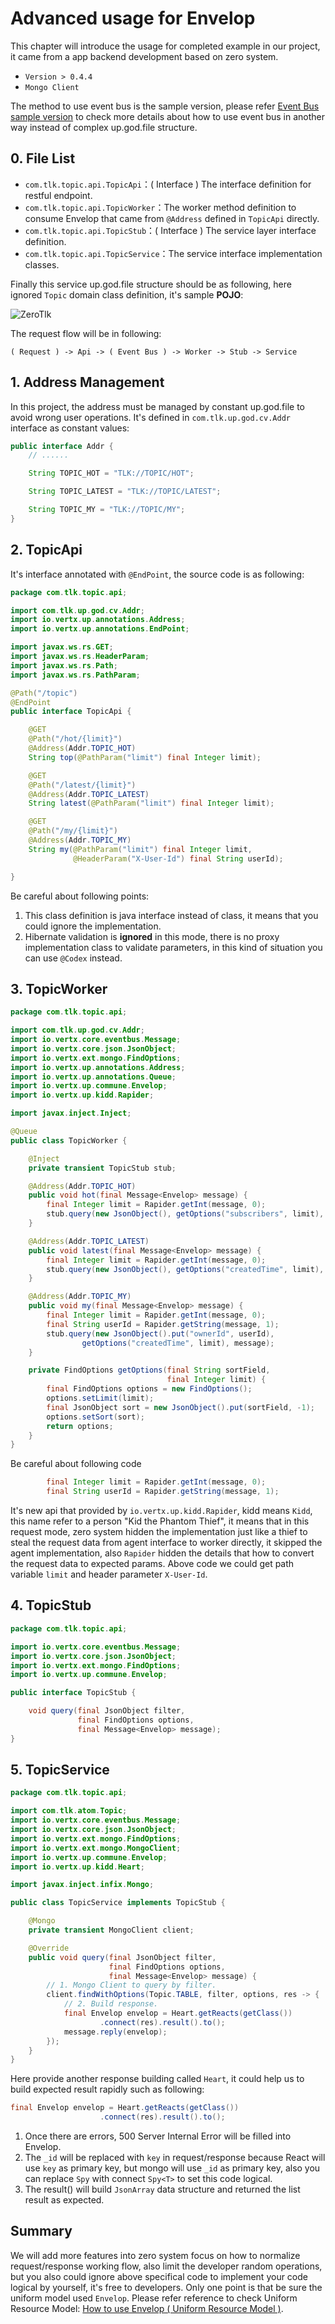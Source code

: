 # Advanced usage for Envelop

This chapter will introduce the usage for completed example in our project, it came from a app backend development based on zero system.

* `Version > 0.4.4`
* `Mongo Client`

The method to use event bus is the sample version, please refer [Event Bus sample version](doc/zero-ebs.md) to check more details about how to use event bus in another way instead of complex up.god.file structure.

## 0. File List

* `com.tlk.topic.api.TopicApi`：( Interface ) The interface definition for restful endpoint.
* `com.tlk.topic.api.TopicWorker`：The worker method definition to consume Envelop that came from `@Address` defined in `TopicApi` directly.
* `com.tlk.topic.api.TopicStub`：( Interface ) The service layer interface definition.
* `com.tlk.topic.api.TopicService`：The service interface implementation classes.

Finally this service up.god.file structure should be as following, here ignored `Topic` domain class definition, it's sample **POJO**:

![ZeroTlk](image/zero-tlk.png)

The request flow will be in following:

```
( Request ) -> Api -> ( Event Bus ) -> Worker -> Stub -> Service
```

## 1. Address Management

In this project, the address must be managed by constant up.god.file to avoid wrong user operations. It's defined in `com.tlk.up.god.cv.Addr` interface as constant values:

```java
public interface Addr {
    // ......

    String TOPIC_HOT = "TLK://TOPIC/HOT";

    String TOPIC_LATEST = "TLK://TOPIC/LATEST";

    String TOPIC_MY = "TLK://TOPIC/MY";
}
```

## 2. TopicApi

It's interface annotated with `@EndPoint`, the source code is as following:

```java
package com.tlk.topic.api;

import com.tlk.up.god.cv.Addr;
import io.vertx.up.annotations.Address;
import io.vertx.up.annotations.EndPoint;

import javax.ws.rs.GET;
import javax.ws.rs.HeaderParam;
import javax.ws.rs.Path;
import javax.ws.rs.PathParam;

@Path("/topic")
@EndPoint
public interface TopicApi {

    @GET
    @Path("/hot/{limit}")
    @Address(Addr.TOPIC_HOT)
    String top(@PathParam("limit") final Integer limit);

    @GET
    @Path("/latest/{limit}")
    @Address(Addr.TOPIC_LATEST)
    String latest(@PathParam("limit") final Integer limit);

    @GET
    @Path("/my/{limit}")
    @Address(Addr.TOPIC_MY)
    String my(@PathParam("limit") final Integer limit,
              @HeaderParam("X-User-Id") final String userId);

}
```

Be careful about following points:

1. This class definition is java interface instead of class, it means that you could ignore the implementation. 
2. Hibernate validation is **ignored** in this mode, there is no proxy implementation class to validate parameters, in this kind of situation you can use `@Codex` instead.

## 3. TopicWorker

```java
package com.tlk.topic.api;

import com.tlk.up.god.cv.Addr;
import io.vertx.core.eventbus.Message;
import io.vertx.core.json.JsonObject;
import io.vertx.ext.mongo.FindOptions;
import io.vertx.up.annotations.Address;
import io.vertx.up.annotations.Queue;
import io.vertx.up.commune.Envelop;
import io.vertx.up.kidd.Rapider;

import javax.inject.Inject;

@Queue
public class TopicWorker {

    @Inject
    private transient TopicStub stub;

    @Address(Addr.TOPIC_HOT)
    public void hot(final Message<Envelop> message) {
        final Integer limit = Rapider.getInt(message, 0);
        stub.query(new JsonObject(), getOptions("subscribers", limit), message);
    }

    @Address(Addr.TOPIC_LATEST)
    public void latest(final Message<Envelop> message) {
        final Integer limit = Rapider.getInt(message, 0);
        stub.query(new JsonObject(), getOptions("createdTime", limit), message);
    }

    @Address(Addr.TOPIC_MY)
    public void my(final Message<Envelop> message) {
        final Integer limit = Rapider.getInt(message, 0);
        final String userId = Rapider.getString(message, 1);
        stub.query(new JsonObject().put("ownerId", userId),
                getOptions("createdTime", limit), message);
    }

    private FindOptions getOptions(final String sortField,
                                   final Integer limit) {
        final FindOptions options = new FindOptions();
        options.setLimit(limit);
        final JsonObject sort = new JsonObject().put(sortField, -1);
        options.setSort(sort);
        return options;
    }
}
```

Be careful about following code

```java
        final Integer limit = Rapider.getInt(message, 0);
        final String userId = Rapider.getString(message, 1);
```

It's new api that provided by `io.vertx.up.kidd.Rapider`, kidd means `Kidd`, this name refer to a person "Kid the Phantom Thief", it means that in this request mode, zero system hidden the implementation just like a thief to steal the request data from agent interface to worker directly, it skipped the agent implementation, also `Rapider` hidden the details that how to convert the request data to expected params. Above code we could get path variable `limit` and header parameter `X-User-Id`. 

## 4. TopicStub

```java
package com.tlk.topic.api;

import io.vertx.core.eventbus.Message;
import io.vertx.core.json.JsonObject;
import io.vertx.ext.mongo.FindOptions;
import io.vertx.up.commune.Envelop;

public interface TopicStub {

    void query(final JsonObject filter,
               final FindOptions options,
               final Message<Envelop> message);
}
```

## 5. TopicService

```java
package com.tlk.topic.api;

import com.tlk.atom.Topic;
import io.vertx.core.eventbus.Message;
import io.vertx.core.json.JsonObject;
import io.vertx.ext.mongo.FindOptions;
import io.vertx.ext.mongo.MongoClient;
import io.vertx.up.commune.Envelop;
import io.vertx.up.kidd.Heart;

import javax.inject.infix.Mongo;

public class TopicService implements TopicStub {

    @Mongo
    private transient MongoClient client;

    @Override
    public void query(final JsonObject filter,
                      final FindOptions options,
                      final Message<Envelop> message) {
        // 1. Mongo Client to query by filter.
        client.findWithOptions(Topic.TABLE, filter, options, res -> {
            // 2. Build response.
            final Envelop envelop = Heart.getReacts(getClass())
                    .connect(res).result().to();
            message.reply(envelop);
        });
    }
}
```

Here provide another response building called `Heart`, it could help us to build expected result rapidly such as following:

```java
final Envelop envelop = Heart.getReacts(getClass())
                    .connect(res).result().to();
```

1. Once there are errors, 500 Server Internal Error will be filled into Envelop. 
2. The `_id` will be replaced with `key` in request/response because React will use `key` as primary key, but mongo will use `_id` as primary key, also you can replace `Spy` with connect `Spy<T>` to set this code logical.
3. The result() will build `JsonArray` data structure and returned the list result as expected.

## Summary

We will add more features into zero system focus on how to normalize request/response working flow, also limit the developer random operations, but you also could ignore above specifical code to implement your code logical by yourself, it's free to developers. Only one point is that be sure the uniform model used `Envelop`. Please refer reference to check Uniform Resource Model: [How to use Envelop ( Uniform Resource Model )](doc/zero-envelop.md). 